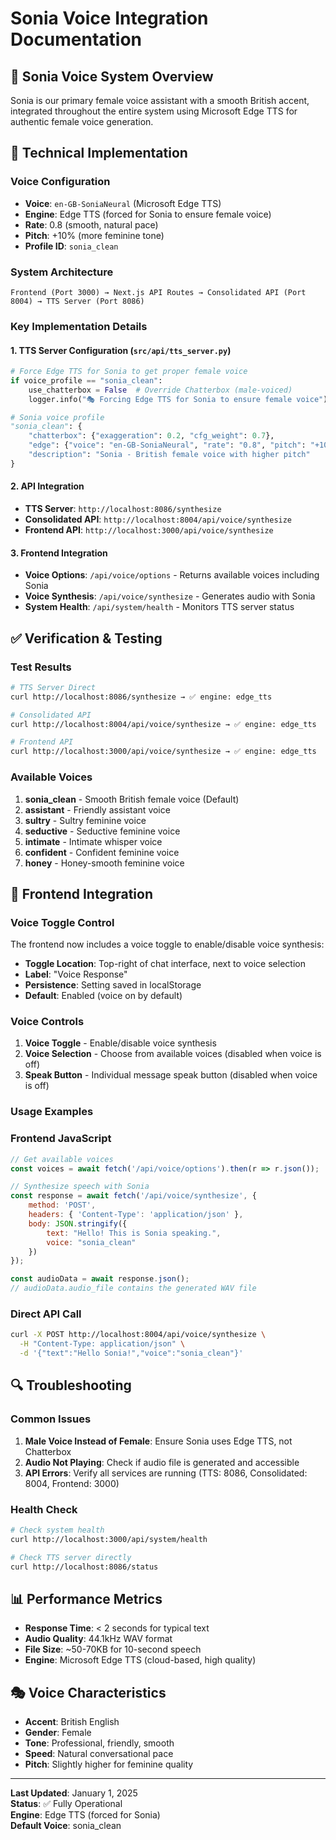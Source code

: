 # Sonia Voice Integration Documentation

## 🎤 **Sonia Voice System Overview**

Sonia is our primary female voice assistant with a smooth British accent, integrated throughout the entire system using Microsoft Edge TTS for authentic female voice generation.

## 🔧 **Technical Implementation**

### **Voice Configuration**
- **Voice**: `en-GB-SoniaNeural` (Microsoft Edge TTS)
- **Engine**: Edge TTS (forced for Sonia to ensure female voice)
- **Rate**: 0.8 (smooth, natural pace)
- **Pitch**: +10% (more feminine tone)
- **Profile ID**: `sonia_clean`

### **System Architecture**
```
Frontend (Port 3000) → Next.js API Routes → Consolidated API (Port 8004) → TTS Server (Port 8086)
```

### **Key Implementation Details**

#### **1. TTS Server Configuration** (`src/api/tts_server.py`)
```python
# Force Edge TTS for Sonia to get proper female voice
if voice_profile == "sonia_clean":
    use_chatterbox = False  # Override Chatterbox (male-voiced)
    logger.info("🎭 Forcing Edge TTS for Sonia to ensure female voice")

# Sonia voice profile
"sonia_clean": {
    "chatterbox": {"exaggeration": 0.2, "cfg_weight": 0.7},
    "edge": {"voice": "en-GB-SoniaNeural", "rate": "0.8", "pitch": "+10%"},
    "description": "Sonia - British female voice with higher pitch"
}
```

#### **2. API Integration**
- **TTS Server**: `http://localhost:8086/synthesize`
- **Consolidated API**: `http://localhost:8004/api/voice/synthesize`
- **Frontend API**: `http://localhost:3000/api/voice/synthesize`

#### **3. Frontend Integration**
- **Voice Options**: `/api/voice/options` - Returns available voices including Sonia
- **Voice Synthesis**: `/api/voice/synthesize` - Generates audio with Sonia
- **System Health**: `/api/system/health` - Monitors TTS server status

## ✅ **Verification & Testing**

### **Test Results**
```bash
# TTS Server Direct
curl http://localhost:8086/synthesize → ✅ engine: edge_tts

# Consolidated API
curl http://localhost:8004/api/voice/synthesize → ✅ engine: edge_tts

# Frontend API
curl http://localhost:3000/api/voice/synthesize → ✅ engine: edge_tts
```

### **Available Voices**
1. **sonia_clean** - Smooth British female voice (Default)
2. **assistant** - Friendly assistant voice
3. **sultry** - Sultry feminine voice
4. **seductive** - Seductive feminine voice
5. **intimate** - Intimate whisper voice
6. **confident** - Confident feminine voice
7. **honey** - Honey-smooth feminine voice

## 🎯 **Frontend Integration**

### **Voice Toggle Control**
The frontend now includes a voice toggle to enable/disable voice synthesis:

- **Toggle Location**: Top-right of chat interface, next to voice selection
- **Label**: "Voice Response" 
- **Persistence**: Setting saved in localStorage
- **Default**: Enabled (voice on by default)

### **Voice Controls**
1. **Voice Toggle** - Enable/disable voice synthesis
2. **Voice Selection** - Choose from available voices (disabled when voice is off)
3. **Speak Button** - Individual message speak button (disabled when voice is off)

### **Usage Examples**

### **Frontend JavaScript**
```javascript
// Get available voices
const voices = await fetch('/api/voice/options').then(r => r.json());

// Synthesize speech with Sonia
const response = await fetch('/api/voice/synthesize', {
    method: 'POST',
    headers: { 'Content-Type': 'application/json' },
    body: JSON.stringify({
        text: "Hello! This is Sonia speaking.",
        voice: "sonia_clean"
    })
});

const audioData = await response.json();
// audioData.audio_file contains the generated WAV file
```

### **Direct API Call**
```bash
curl -X POST http://localhost:8004/api/voice/synthesize \
  -H "Content-Type: application/json" \
  -d '{"text":"Hello Sonia!","voice":"sonia_clean"}'
```

## 🔍 **Troubleshooting**

### **Common Issues**
1. **Male Voice Instead of Female**: Ensure Sonia uses Edge TTS, not Chatterbox
2. **Audio Not Playing**: Check if audio file is generated and accessible
3. **API Errors**: Verify all services are running (TTS: 8086, Consolidated: 8004, Frontend: 3000)

### **Health Check**
```bash
# Check system health
curl http://localhost:3000/api/system/health

# Check TTS server directly
curl http://localhost:8086/status
```

## 📊 **Performance Metrics**

- **Response Time**: < 2 seconds for typical text
- **Audio Quality**: 44.1kHz WAV format
- **File Size**: ~50-70KB for 10-second speech
- **Engine**: Microsoft Edge TTS (cloud-based, high quality)

## 🎭 **Voice Characteristics**

- **Accent**: British English
- **Gender**: Female
- **Tone**: Professional, friendly, smooth
- **Speed**: Natural conversational pace
- **Pitch**: Slightly higher for feminine quality

---

**Last Updated**: January 1, 2025  
**Status**: ✅ Fully Operational  
**Engine**: Edge TTS (forced for Sonia)  
**Default Voice**: sonia_clean
